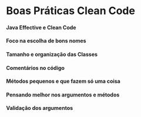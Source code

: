 # Boas Práticas Clean Code

#### Java Effective e Clean Code
#### Foco na escolha de bons nomes
#### Tamanho e organização das Classes
#### Comentários no código
#### Métodos pequenos e que fazem só uma coisa
#### Pensando melhor nos argumentos e métodos
#### Validação dos argumentos
